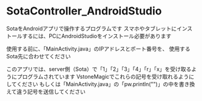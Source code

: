 # SotaController_AndroidStudio
SotaをAndroidアプリで操作するプログラムです
スマホやタブレットにインストールするには、PCにAndroidStudioをインストール必要があります

使用する前に、「MainActivity.java」のIPアドレスとポート番号を、
使用するSota先に合わせてください

このアプリでは、server側（Sota）で「1」「2」「3」「4」「r」「x」を受け取るようにプログラムされています
VstoneMagicでこれらの記号を受け取れるようにしてください
もしくは「MainActivity.java」の「pw.println("")」の中を書き換えて違う記号を送信してください
